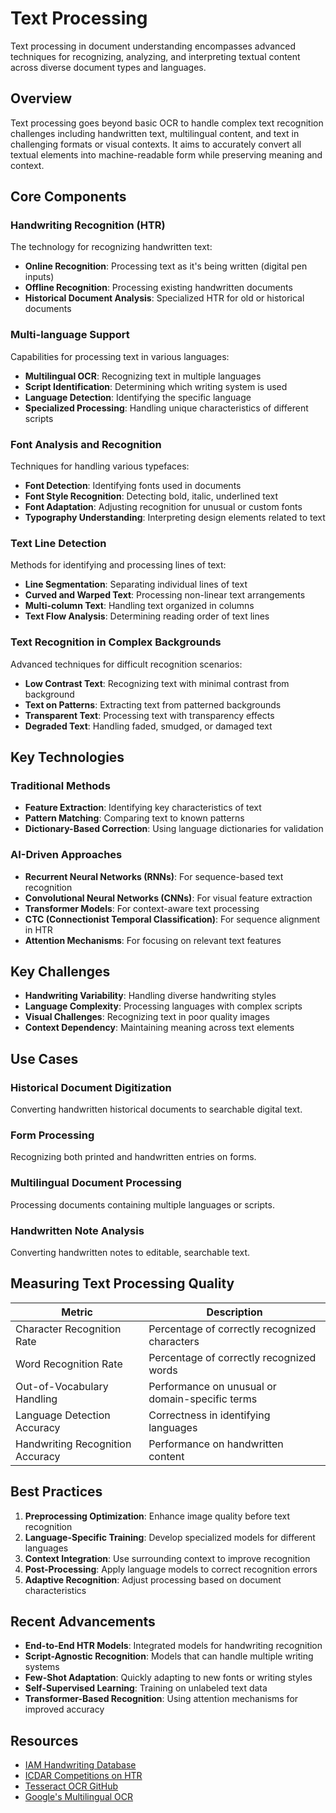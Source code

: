 # Text Processing

Text processing in document understanding encompasses advanced techniques for recognizing, analyzing, and interpreting textual content across diverse document types and languages.

## Overview

Text processing goes beyond basic OCR to handle complex text recognition challenges including handwritten text, multilingual content, and text in challenging formats or visual contexts. It aims to accurately convert all textual elements into machine-readable form while preserving meaning and context.

## Core Components

### Handwriting Recognition (HTR)

The technology for recognizing handwritten text:

- **Online Recognition**: Processing text as it's being written (digital pen inputs)
- **Offline Recognition**: Processing existing handwritten documents
- **Historical Document Analysis**: Specialized HTR for old or historical documents

### Multi-language Support

Capabilities for processing text in various languages:

- **Multilingual OCR**: Recognizing text in multiple languages
- **Script Identification**: Determining which writing system is used
- **Language Detection**: Identifying the specific language
- **Specialized Processing**: Handling unique characteristics of different scripts

### Font Analysis and Recognition

Techniques for handling various typefaces:

- **Font Detection**: Identifying fonts used in documents
- **Font Style Recognition**: Detecting bold, italic, underlined text
- **Font Adaptation**: Adjusting recognition for unusual or custom fonts
- **Typography Understanding**: Interpreting design elements related to text

### Text Line Detection

Methods for identifying and processing lines of text:

- **Line Segmentation**: Separating individual lines of text
- **Curved and Warped Text**: Processing non-linear text arrangements
- **Multi-column Text**: Handling text organized in columns
- **Text Flow Analysis**: Determining reading order of text lines

### Text Recognition in Complex Backgrounds

Advanced techniques for difficult recognition scenarios:

- **Low Contrast Text**: Recognizing text with minimal contrast from background
- **Text on Patterns**: Extracting text from patterned backgrounds
- **Transparent Text**: Processing text with transparency effects
- **Degraded Text**: Handling faded, smudged, or damaged text

## Key Technologies

### Traditional Methods

- **Feature Extraction**: Identifying key characteristics of text
- **Pattern Matching**: Comparing text to known patterns
- **Dictionary-Based Correction**: Using language dictionaries for validation

### AI-Driven Approaches

- **Recurrent Neural Networks (RNNs)**: For sequence-based text recognition
- **Convolutional Neural Networks (CNNs)**: For visual feature extraction
- **Transformer Models**: For context-aware text processing
- **CTC (Connectionist Temporal Classification)**: For sequence alignment in HTR
- **Attention Mechanisms**: For focusing on relevant text features

## Key Challenges

- **Handwriting Variability**: Handling diverse handwriting styles
- **Language Complexity**: Processing languages with complex scripts
- **Visual Challenges**: Recognizing text in poor quality images
- **Context Dependency**: Maintaining meaning across text elements

## Use Cases

### Historical Document Digitization

Converting handwritten historical documents to searchable digital text.

### Form Processing

Recognizing both printed and handwritten entries on forms.

### Multilingual Document Processing

Processing documents containing multiple languages or scripts.

### Handwritten Note Analysis

Converting handwritten notes to editable, searchable text.

## Measuring Text Processing Quality

| Metric | Description |
|--------|-------------|
| Character Recognition Rate | Percentage of correctly recognized characters |
| Word Recognition Rate | Percentage of correctly recognized words |
| Out-of-Vocabulary Handling | Performance on unusual or domain-specific terms |
| Language Detection Accuracy | Correctness in identifying languages |
| Handwriting Recognition Accuracy | Performance on handwritten content |

## Best Practices

1. **Preprocessing Optimization**: Enhance image quality before text recognition
2. **Language-Specific Training**: Develop specialized models for different languages
3. **Context Integration**: Use surrounding context to improve recognition
4. **Post-Processing**: Apply language models to correct recognition errors
5. **Adaptive Recognition**: Adjust processing based on document characteristics

## Recent Advancements

- **End-to-End HTR Models**: Integrated models for handwriting recognition
- **Script-Agnostic Recognition**: Models that can handle multiple writing systems
- **Few-Shot Adaptation**: Quickly adapting to new fonts or writing styles
- **Self-Supervised Learning**: Training on unlabeled text data
- **Transformer-Based Recognition**: Using attention mechanisms for improved accuracy

## Resources

- [IAM Handwriting Database](https://fki.tic.heia-fr.ch/databases/iam-handwriting-database)
- [ICDAR Competitions on HTR](https://icdar2021.org/competitions/)
- [Tesseract OCR GitHub](https://github.com/tesseract-ocr/tesseract)
- [Google's Multilingual OCR](https://cloud.google.com/vision/docs/ocr)
